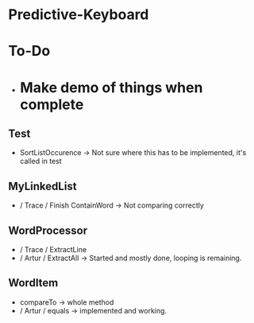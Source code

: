 # Predictive-Keyboard

# To-Do
* # Make demo of things when complete

## Test

* SortListOccurence -> Not sure where this has to be implemented, it's called in test

## MyLinkedList

* / Trace / Finish ContainWord -> Not comparing correctly

## WordProcessor

* / Trace / ExtractLine
* / Artur / ExtractAll -> Started and mostly done, looping is remaining.

## WordItem
* compareTo -> whole method
* / Artur / equals -> implemented and working.
